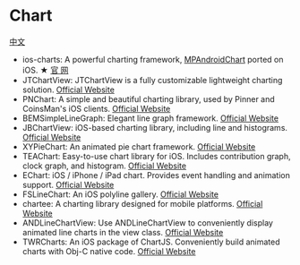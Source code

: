 # Chart
[中文](https://github.com/dzp181/Chart/blob/master/README.md)

* ios-charts: A powerful charting framework, [MPAndroidChart](https://github.com/PhilJay/MPAndroidChart) ported on iOS. ★ [官 网](https://github.com/danielgindi/ios-charts)
* JTChartView: JTChartView is a fully customizable lightweight charting solution. [Official Website](https://github.com/kubatru/JTChartView)
* PNChart: A simple and beautiful charting library, used by Pinner and CoinsMan's iOS clients. [Official Website](https://github.com/kevinzhow/PNChart)
* BEMSimpleLineGraph: Elegant line graph framework. [Official Website](https://github.com/Boris-Em/BEMSimpleLineGraph)
* JBChartView: iOS-based charting library, including line and histograms. [Official Website](https://github.com/Jawbone/JBChartView)
* XYPieChart: An animated pie chart framework. [Official Website](https://github.com/xyfeng/XYPieChart)
* TEAChart: Easy-to-use chart library for iOS. Includes contribution graph, clock graph, and histogram. [Official Website](https://github.com/xhacker/TEAChart)
* EChart: iOS / iPhone / iPad chart. Provides event handling and animation support. [Official Website](https://github.com/zhuhuihuihui/EChart)
* FSLineChart: An iOS polyline gallery. [Official Website](https://github.com/ArthurGuibert/FSLineChart)
* chartee: A charting library designed for mobile platforms. [Official Website](https://github.com/zhiyu/chartee)
* ANDLineChartView: Use ANDLineChartView to conveniently display animated line charts in the view class. [Official Website](https://github.com/anaglik/ANDLineChartView)
* TWRCharts: An iOS package of ChartJS. Conveniently build animated charts with Obj-C native code. [Official Website](https://github.com/chasseurmic/TWRCharts)
